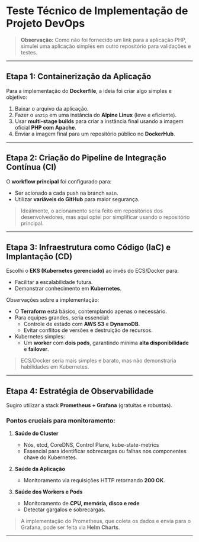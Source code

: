 # Teste Técnico de Implementação de Projeto DevOps

> **Observação:** Como não foi fornecido um link para a aplicação PHP, simulei uma aplicação simples em outro repositório para validações e testes.

---

## Etapa 1: Containerização da Aplicação

Para a implementação do **Dockerfile**, a ideia foi criar algo simples e objetivo:

1. Baixar o arquivo da aplicação.
2. Fazer o `unzip` em uma instância do **Alpine Linux** (leve e eficiente).
3. Usar **multi-stage builds** para criar a instância final usando a imagem oficial **PHP com Apache**.
4. Enviar a imagem final para um repositório público no **DockerHub**.

---

## Etapa 2: Criação do Pipeline de Integração Contínua (CI)

O **workflow principal** foi configurado para:

- Ser acionado a cada push na branch `main`.
- Utilizar **variáveis do GitHub** para maior segurança.

> Idealmente, o acionamento seria feito em repositórios dos desenvolvedores, mas aqui optei por simplificar usando o repositório principal.

---

## Etapa 3: Infraestrutura como Código (IaC) e Implantação (CD)

Escolhi o **EKS (Kubernetes gerenciado)** ao invés do ECS/Docker para:

- Facilitar a escalabilidade futura.
- Demonstrar conhecimento em **Kubernetes**.

Observações sobre a implementação:

- O **Terraform** está básico, contemplando apenas o necessário.
- Para equipes grandes, seria essencial:
  - Controle de estado com **AWS S3** e **DynamoDB**.
  - Evitar conflitos de versões e destruição de recursos.
- Kubernetes simples:
  - Um **worker** com **dois pods**, garantindo mínima **alta disponibilidade** e **failover**.

> ECS/Docker seria mais simples e barato, mas não demonstraria habilidades em Kubernetes.

---

## Etapa 4: Estratégia de Observabilidade

Sugiro utilizar a stack **Prometheus + Grafana** (gratuitas e robustas).

### Pontos cruciais para monitoramento:

1. **Saúde do Cluster**
   - Nós, etcd, CoreDNS, Control Plane, kube-state-metrics
   - Essencial para identificar sobrecargas ou falhas nos componentes chave do Kubernetes.

2. **Saúde da Aplicação**
   - Monitoramento via requisições HTTP retornando **200 OK**.

3. **Saúde dos Workers e Pods**
   - Monitoramento de **CPU, memória, disco e rede**
   - Detectar gargalos e sobrecargas.

> A implementação do Prometheus, que coleta os dados e envia para o Grafana, pode ser feita via **Helm Charts**.

---